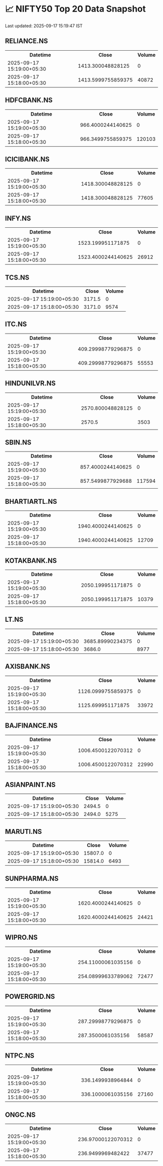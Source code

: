 # 📈 NIFTY50 Top 20 Data Snapshot

Last updated: 2025-09-17 15:19:47 IST

## RELIANCE.NS

<table>
  <tr><th>Datetime</th><th>Close</th><th>Volume</th></tr>
  <tr><td>2025-09-17 15:19:00+05:30</td><td>1413.300048828125</td><td>0</td></tr>
  <tr><td>2025-09-17 15:18:00+05:30</td><td>1413.5999755859375</td><td>40872</td></tr>
</table>

## HDFCBANK.NS

<table>
  <tr><th>Datetime</th><th>Close</th><th>Volume</th></tr>
  <tr><td>2025-09-17 15:19:00+05:30</td><td>966.4000244140625</td><td>0</td></tr>
  <tr><td>2025-09-17 15:18:00+05:30</td><td>966.3499755859375</td><td>120103</td></tr>
</table>

## ICICIBANK.NS

<table>
  <tr><th>Datetime</th><th>Close</th><th>Volume</th></tr>
  <tr><td>2025-09-17 15:19:00+05:30</td><td>1418.300048828125</td><td>0</td></tr>
  <tr><td>2025-09-17 15:18:00+05:30</td><td>1418.300048828125</td><td>77605</td></tr>
</table>

## INFY.NS

<table>
  <tr><th>Datetime</th><th>Close</th><th>Volume</th></tr>
  <tr><td>2025-09-17 15:19:00+05:30</td><td>1523.199951171875</td><td>0</td></tr>
  <tr><td>2025-09-17 15:18:00+05:30</td><td>1523.4000244140625</td><td>26912</td></tr>
</table>

## TCS.NS

<table>
  <tr><th>Datetime</th><th>Close</th><th>Volume</th></tr>
  <tr><td>2025-09-17 15:19:00+05:30</td><td>3171.5</td><td>0</td></tr>
  <tr><td>2025-09-17 15:18:00+05:30</td><td>3171.0</td><td>9574</td></tr>
</table>

## ITC.NS

<table>
  <tr><th>Datetime</th><th>Close</th><th>Volume</th></tr>
  <tr><td>2025-09-17 15:19:00+05:30</td><td>409.29998779296875</td><td>0</td></tr>
  <tr><td>2025-09-17 15:18:00+05:30</td><td>409.29998779296875</td><td>55553</td></tr>
</table>

## HINDUNILVR.NS

<table>
  <tr><th>Datetime</th><th>Close</th><th>Volume</th></tr>
  <tr><td>2025-09-17 15:19:00+05:30</td><td>2570.800048828125</td><td>0</td></tr>
  <tr><td>2025-09-17 15:18:00+05:30</td><td>2570.5</td><td>3503</td></tr>
</table>

## SBIN.NS

<table>
  <tr><th>Datetime</th><th>Close</th><th>Volume</th></tr>
  <tr><td>2025-09-17 15:19:00+05:30</td><td>857.4000244140625</td><td>0</td></tr>
  <tr><td>2025-09-17 15:18:00+05:30</td><td>857.5499877929688</td><td>117594</td></tr>
</table>

## BHARTIARTL.NS

<table>
  <tr><th>Datetime</th><th>Close</th><th>Volume</th></tr>
  <tr><td>2025-09-17 15:19:00+05:30</td><td>1940.4000244140625</td><td>0</td></tr>
  <tr><td>2025-09-17 15:18:00+05:30</td><td>1940.4000244140625</td><td>12709</td></tr>
</table>

## KOTAKBANK.NS

<table>
  <tr><th>Datetime</th><th>Close</th><th>Volume</th></tr>
  <tr><td>2025-09-17 15:19:00+05:30</td><td>2050.199951171875</td><td>0</td></tr>
  <tr><td>2025-09-17 15:18:00+05:30</td><td>2050.199951171875</td><td>10379</td></tr>
</table>

## LT.NS

<table>
  <tr><th>Datetime</th><th>Close</th><th>Volume</th></tr>
  <tr><td>2025-09-17 15:19:00+05:30</td><td>3685.89990234375</td><td>0</td></tr>
  <tr><td>2025-09-17 15:18:00+05:30</td><td>3686.0</td><td>8977</td></tr>
</table>

## AXISBANK.NS

<table>
  <tr><th>Datetime</th><th>Close</th><th>Volume</th></tr>
  <tr><td>2025-09-17 15:19:00+05:30</td><td>1126.0999755859375</td><td>0</td></tr>
  <tr><td>2025-09-17 15:18:00+05:30</td><td>1125.699951171875</td><td>33972</td></tr>
</table>

## BAJFINANCE.NS

<table>
  <tr><th>Datetime</th><th>Close</th><th>Volume</th></tr>
  <tr><td>2025-09-17 15:19:00+05:30</td><td>1006.4500122070312</td><td>0</td></tr>
  <tr><td>2025-09-17 15:18:00+05:30</td><td>1006.4500122070312</td><td>22990</td></tr>
</table>

## ASIANPAINT.NS

<table>
  <tr><th>Datetime</th><th>Close</th><th>Volume</th></tr>
  <tr><td>2025-09-17 15:19:00+05:30</td><td>2494.5</td><td>0</td></tr>
  <tr><td>2025-09-17 15:18:00+05:30</td><td>2494.0</td><td>5275</td></tr>
</table>

## MARUTI.NS

<table>
  <tr><th>Datetime</th><th>Close</th><th>Volume</th></tr>
  <tr><td>2025-09-17 15:19:00+05:30</td><td>15807.0</td><td>0</td></tr>
  <tr><td>2025-09-17 15:18:00+05:30</td><td>15814.0</td><td>6493</td></tr>
</table>

## SUNPHARMA.NS

<table>
  <tr><th>Datetime</th><th>Close</th><th>Volume</th></tr>
  <tr><td>2025-09-17 15:19:00+05:30</td><td>1620.4000244140625</td><td>0</td></tr>
  <tr><td>2025-09-17 15:18:00+05:30</td><td>1620.4000244140625</td><td>24421</td></tr>
</table>

## WIPRO.NS

<table>
  <tr><th>Datetime</th><th>Close</th><th>Volume</th></tr>
  <tr><td>2025-09-17 15:19:00+05:30</td><td>254.11000061035156</td><td>0</td></tr>
  <tr><td>2025-09-17 15:18:00+05:30</td><td>254.08999633789062</td><td>72477</td></tr>
</table>

## POWERGRID.NS

<table>
  <tr><th>Datetime</th><th>Close</th><th>Volume</th></tr>
  <tr><td>2025-09-17 15:19:00+05:30</td><td>287.29998779296875</td><td>0</td></tr>
  <tr><td>2025-09-17 15:18:00+05:30</td><td>287.3500061035156</td><td>58587</td></tr>
</table>

## NTPC.NS

<table>
  <tr><th>Datetime</th><th>Close</th><th>Volume</th></tr>
  <tr><td>2025-09-17 15:19:00+05:30</td><td>336.1499938964844</td><td>0</td></tr>
  <tr><td>2025-09-17 15:18:00+05:30</td><td>336.1000061035156</td><td>27160</td></tr>
</table>

## ONGC.NS

<table>
  <tr><th>Datetime</th><th>Close</th><th>Volume</th></tr>
  <tr><td>2025-09-17 15:19:00+05:30</td><td>236.97000122070312</td><td>0</td></tr>
  <tr><td>2025-09-17 15:18:00+05:30</td><td>236.9499969482422</td><td>37477</td></tr>
</table>

